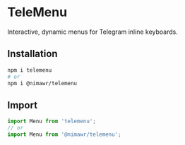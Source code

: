 TeleMenu
====

Interactive, dynamic menus for Telegram inline keyboards. 

## Installation
```bash
npm i telemenu
# or
npm i @nimawr/telemenu
```

## Import
```js
import Menu from 'telemenu';
// or
import Menu from '@nimawr/telemenu';
```